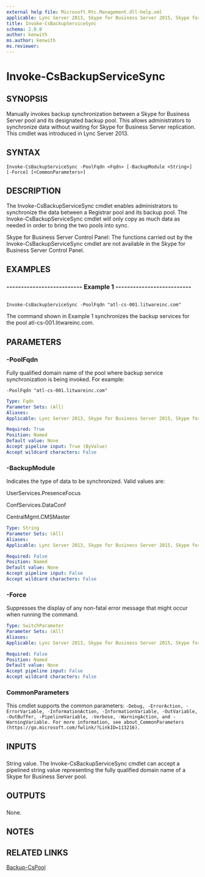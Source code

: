 ```yaml
---
external help file: Microsoft.Rtc.Management.dll-help.xml
applicable: Lync Server 2013, Skype for Business Server 2015, Skype for Business Server 2019
title: Invoke-CsBackupServiceSync
schema: 2.0.0
author: kenwith
ms.author: kenwith
ms.reviewer:
---
```


# Invoke-CsBackupServiceSync

## SYNOPSIS

Manually invokes backup synchronization between a Skype for Business Server pool and its designated backup pool.
This allows administrators to synchronize data without waiting for Skype for Business Server replication.
This cmdlet was introduced in Lync Server 2013.



## SYNTAX

```
Invoke-CsBackupServiceSync -PoolFqdn <Fqdn> [-BackupModule <String>] [-Force] [<CommonParameters>]
```

## DESCRIPTION

The Invoke-CsBackupServiceSync cmdlet enables administrators to synchronize the data between a Registrar pool and its backup pool.
The Invoke-CsBackupServiceSync cmdlet will only copy as much data as needed in order to bring the two pools into sync.

Skype for Business Server Control Panel: The functions carried out by the Invoke-CsBackupServiceSync cmdlet are not available in the Skype for Business Server Control Panel.



## EXAMPLES

### -------------------------- Example 1 -------------------------- 
```

Invoke-CsBackupServiceSync -PoolFqdn "atl-cs-001.litwareinc.com"
```

The command shown in Example 1 synchronizes the backup services for the pool atl-cs-001.litwareinc.com.


## PARAMETERS

### -PoolFqdn
Fully qualified domain name of the pool where backup service synchronization is being invoked.
For example:

`-PoolFqdn "atl-cs-001.litwareinc.com"`

```yaml
Type: Fqdn
Parameter Sets: (All)
Aliases: 
Applicable: Lync Server 2013, Skype for Business Server 2015, Skype for Business Server 2019

Required: True
Position: Named
Default value: None
Accept pipeline input: True (ByValue)
Accept wildcard characters: False
```

### -BackupModule

Indicates the type of data to be synchronized.
Valid values are:

UserServices.PresenceFocus

ConfServices.DataConf

CentralMgmt.CMSMaster



```yaml
Type: String
Parameter Sets: (All)
Aliases: 
Applicable: Lync Server 2013, Skype for Business Server 2015, Skype for Business Server 2019

Required: False
Position: Named
Default value: None
Accept pipeline input: False
Accept wildcard characters: False
```

### -Force
Suppresses the display of any non-fatal error message that might occur when running the command.

```yaml
Type: SwitchParameter
Parameter Sets: (All)
Aliases: 
Applicable: Lync Server 2013, Skype for Business Server 2015, Skype for Business Server 2019

Required: False
Position: Named
Default value: None
Accept pipeline input: False
Accept wildcard characters: False
```

### CommonParameters
This cmdlet supports the common parameters: `-Debug, -ErrorAction, -ErrorVariable, -InformationAction, -InformationVariable, -OutVariable, -OutBuffer, -PipelineVariable, -Verbose, -WarningAction, and -WarningVariable. For more information, see about_CommonParameters (https://go.microsoft.com/fwlink/?LinkID=113216).`

## INPUTS

###  
String value.
The Invoke-CsBackupServiceSync cmdlet can accept a pipelined string value representing the fully qualified domain name of a Skype for Business Server pool.

## OUTPUTS

###  
None.

## NOTES

## RELATED LINKS

[Backup-CsPool](Backup-CsPool.md)

